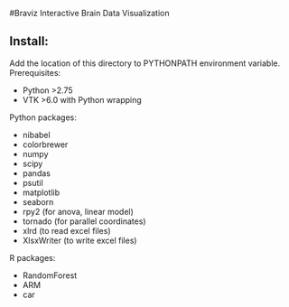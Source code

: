 #Braviz
Interactive Brain Data Visualization
## Install:
Add the location of this directory to PYTHONPATH environment variable.
Prerequisites:

- Python >2.75
- VTK >6.0 with Python wrapping

Python packages:

- nibabel
- colorbrewer
- numpy
- scipy
- pandas
- psutil
- matplotlib
- seaborn
- rpy2 (for anova, linear model)
- tornado (for parallel coordinates)
- xlrd (to read excel files)
- XlsxWriter (to write excel files)

R packages:

- RandomForest
- ARM
- car